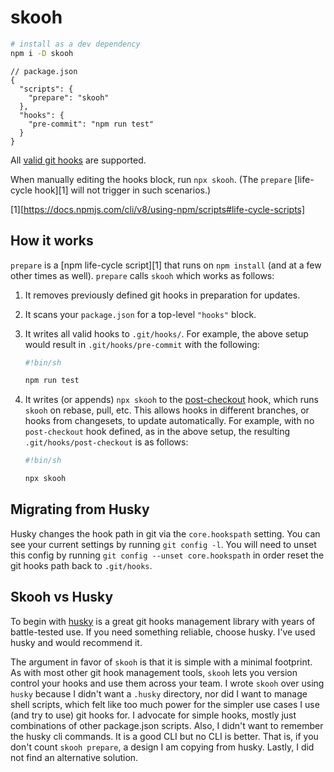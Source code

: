 # skooh

```sh
# install as a dev dependency
npm i -D skooh
```

```jsonc
// package.json
{
  "scripts": {
    "prepare": "skooh"
  },
  "hooks": {
    "pre-commit": "npm run test"
  }
}
```

All [valid git hooks](https://git-scm.com/docs/githooks#_hooks) are supported.

When manually editing the hooks block, run `npx skooh`. (The `prepare` [life-cycle hook][1] will not trigger in such scenarios.)

[1][https://docs.npmjs.com/cli/v8/using-npm/scripts#life-cycle-scripts]

## How it works

`prepare` is a [npm life-cycle script][1] that runs on `npm install` (and at a few other times as well). `prepare` calls `skooh` which works as follows:

1. It removes previously defined git hooks in preparation for updates.
1. It scans your `package.json` for a top-level `"hooks"` block.
1. It writes all valid hooks to `.git/hooks/`. For example, the above setup would result in `.git/hooks/pre-commit` with the following:

   ```sh
   #!bin/sh

   npm run test

   ```

1. It writes (or appends) `npx skooh` to the [post-checkout](https://git-scm.com/docs/githooks#_post_checkout) hook, which runs `skooh` on rebase, pull, etc. This allows hooks in different branches, or hooks from changesets, to update automatically. For example, with no `post-checkout` hook defined, as in the above setup, the resulting `.git/hooks/post-checkout` is as follows:

   ```sh
   #!bin/sh

   npx skooh

   ```

## Migrating from Husky

Husky changes the hook path in git via the `core.hookspath` setting. You can see your current settings by running `git config -l`. You will need to unset this config by running `git config --unset core.hookspath` in order reset the git hooks path back to `.git/hooks`.

## Skooh vs Husky

To begin with [husky](https://github.com/typicode/husky) is a great git hooks management library with years of battle-tested use. If you need something reliable, choose husky. I've used husky and would recommend it.

The argument in favor of `skooh` is that it is simple with a minimal footprint. As with most other git hook management tools, `skooh` lets you version control your hooks and use them across your team. I wrote `skooh` over using `husky` because I didn't want a `.husky` directory, nor did I want to manage shell scripts, which felt like too much power for the simpler use cases I use (and try to use) git hooks for. I advocate for simple hooks, mostly just combinations of other package.json scripts. Also, I didn't want to remember the husky cli commands. It is a good CLI but no CLI is better. That is, if you don't count `skooh prepare`, a design I am copying from husky. Lastly, I did not find an alternative solution.

